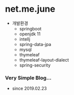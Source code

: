 # net.me.june
- 개발환경 
    - springboot 
    - openjdk 11
    - intellj
    - spring-data-jpa
    - mysql
    - thymeleaf
    - thymeleaf-layout-dialect
    - spring-security
### Very Simple Blog...    
- since 2019.02.23 